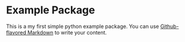# Example Package

This is a my first simple python  example package. You can use
[Github-flavored Markdown](https://guides.github.com/features/mastering-markdown/)
to write your content.